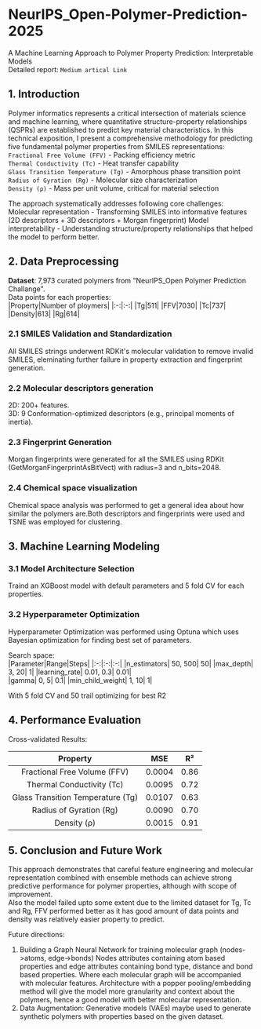 # NeurIPS_Open-Polymer-Prediction-2025
A Machine Learning Approach to Polymer Property Prediction: Interpretable Models  
Detailed report: `Medium artical Link`

## 1. Introduction
Polymer informatics represents a critical intersection of materials science and machine learning, where quantitative structure-property relationships (QSPRs) are established to predict key material characteristics. In this technical exposition, I present a comprehensive methodology for predicting five fundamental polymer properties from SMILES representations:  
`Fractional Free Volume (FFV)` - Packing efficiency metric  
`Thermal Conductivity (Tc)` - Heat transfer capability   
`Glass Transition Temperature (Tg)` - Amorphous phase transition point  
`Radius of Gyration (Rg)` - Molecular size characterization  
`Density (ρ)` - Mass per unit volume, critical for material selection  

The approach systematically addresses following core challenges:  
Molecular representation - Transforming SMILES into informative features (2D descriptors + 3D descriptors + Morgan fingerprint)
Model interpretability - Understanding structure/property relationships that helped the model to perform better.

## 2. Data Preprocessing
**Dataset**: 7,973 curated polymers from "NeurIPS_Open Polymer Prediction Challange".  
Data points for each properties:  
|Property|Number of ploymers|
|:-:|:-:|
|Tg|511|
|FFV|7030|
|Tc|737|
|Density|613|
|Rg|614|
### 2.1 SMILES Validation and Standardization
All SMILES strings underwent RDKit's molecular validation to remove invalid SMILES, eleminating further failure in property extraction and fingerprint generation.
### 2.2 Molecular descriptors generation
2D: 200+ features.  
3D: 9 Conformation-optimized descriptors (e.g., principal moments of inertia).
### 2.3 Fingerprint Generation
Morgan fingerprints were generated for all the SMILES using RDKit (GetMorganFingerprintAsBitVect) with radius=3 and n_bits=2048.
### 2.4 Chemical space visualization
Chemical space analysis was performed to get a general idea about how similar the polymers are.Both descriptors and fingerprints were used and TSNE was employed for clustering. 


## 3. Machine Learning Modeling
### 3.1 Model Architecture Selection
Traind an XGBoost model with default parameters and 5 fold CV for each properties.

### 3.2 Hyperparameter Optimization
Hyperparameter Optimization was performed using Optuna which uses Bayesian optimization for finding best set of parameters.

Search space:  
|Parameter|Range|Steps|
|:-:|:-:|:-:|
|n_estimators| 50, 500| 50|
|max_depth| 3, 20| 1|
|learning_rate| 0.01, 0.3| 0.01|        
|gamma| 0, 5| 0.1|
|min_child_weight| 1, 10| 1|

With 5 fold CV and 50 trail optimizing for best R2

## 4. Performance Evaluation
Cross-validated Results:

|Property|MSE|R²|
|:---:|:---:|:---:|
|Fractional Free Volume (FFV)|0.0004|0.86|
|Thermal Conductivity (Tc)|0.0095|0.72|
|Glass Transition Temperature (Tg)|0.0107|0.63|
|Radius of Gyration (Rg)|0.0090|0.70|
|Density (ρ)|0.0015|0.91|

## 5. Conclusion and Future Work
This approach demonstrates that careful feature engineering and molecular representation combined with ensemble methods can achieve strong predictive performance for polymer properties, although with scope of improvement.  
Also the model failed upto some extent due to the limited dataset for Tg, Tc and Rg, FFV performed better as it has good amount of data points and density was relatively easier property to predict.    

Future directions:  
1. Building a Graph Neural Network for training molecular graph (nodes->atoms, edge->bonds)
Nodes attributes containing atom based properties and edge attributes containing bond type, distance and bond based properties. Where each molecular graph will be accompanied with molecular features. Architecture with a popper pooling/embedding method will give the model more granularity and context about the polymers, hence a good model with better molecular representation.
2. Data Augmentation: Generative models (VAEs) maybe used to generate synthetic polymers with properties based on the given dataset.


